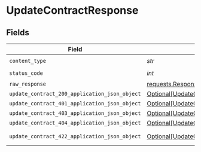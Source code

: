# UpdateContractResponse


## Fields

| Field                                                                                                     | Type                                                                                                      | Required                                                                                                  | Description                                                                                               |
| --------------------------------------------------------------------------------------------------------- | --------------------------------------------------------------------------------------------------------- | --------------------------------------------------------------------------------------------------------- | --------------------------------------------------------------------------------------------------------- |
| `content_type`                                                                                            | *str*                                                                                                     | :heavy_check_mark:                                                                                        | N/A                                                                                                       |
| `status_code`                                                                                             | *int*                                                                                                     | :heavy_check_mark:                                                                                        | N/A                                                                                                       |
| `raw_response`                                                                                            | [requests.Response](https://requests.readthedocs.io/en/latest/api/#requests.Response)                     | :heavy_minus_sign:                                                                                        | N/A                                                                                                       |
| `update_contract_200_application_json_object`                                                             | [Optional[UpdateContract200ApplicationJSON]](../../models/operations/updatecontract200applicationjson.md) | :heavy_minus_sign:                                                                                        | OK                                                                                                        |
| `update_contract_401_application_json_object`                                                             | [Optional[UpdateContract401ApplicationJSON]](../../models/operations/updatecontract401applicationjson.md) | :heavy_minus_sign:                                                                                        | Unauthenticated                                                                                           |
| `update_contract_403_application_json_object`                                                             | [Optional[UpdateContract403ApplicationJSON]](../../models/operations/updatecontract403applicationjson.md) | :heavy_minus_sign:                                                                                        | Forbidden                                                                                                 |
| `update_contract_404_application_json_object`                                                             | [Optional[UpdateContract404ApplicationJSON]](../../models/operations/updatecontract404applicationjson.md) | :heavy_minus_sign:                                                                                        | Not Found                                                                                                 |
| `update_contract_422_application_json_object`                                                             | [Optional[UpdateContract422ApplicationJSON]](../../models/operations/updatecontract422applicationjson.md) | :heavy_minus_sign:                                                                                        | Invalid data posted                                                                                       |